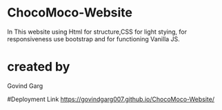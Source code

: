 # ChocoMoco-Website
In This website using Html for structure,CSS for light stying, for responsiveness use bootstrap and for functioning Vanilla JS.

# created by
 Govind Garg

 #Deployment Link
  https://govindgarg007.github.io/ChocoMoco-Website/

